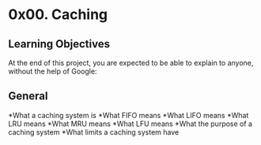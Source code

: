 # 0x00. Caching

## Learning Objectives
At the end of this project, you are expected to be able to explain to anyone, without the help of Google:

## General
*What a caching system is
*What FIFO means
*What LIFO means
*What LRU means
*What MRU means
*What LFU means
*What the purpose of a caching system
*What limits a caching system have